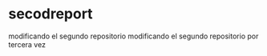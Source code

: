 # secodreport
modificando el segundo repositorio
modificando el segundo repositorio por tercera vez
